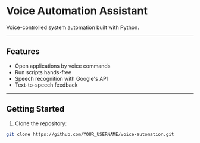 # Voice Automation Assistant

Voice-controlled system automation built with Python.

---

## Features

- Open applications by voice commands  
- Run scripts hands-free  
- Speech recognition with Google's API  
- Text-to-speech feedback

---

## Getting Started

1. Clone the repository:

```bash
git clone https://github.com/YOUR_USERNAME/voice-automation.git
